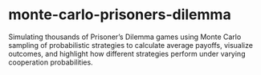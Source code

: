 # monte-carlo-prisoners-dilemma
Simulating thousands of Prisoner’s Dilemma games using Monte Carlo sampling of probabilistic strategies to calculate average payoffs, visualize outcomes, and highlight how different strategies perform under varying cooperation probabilities.
